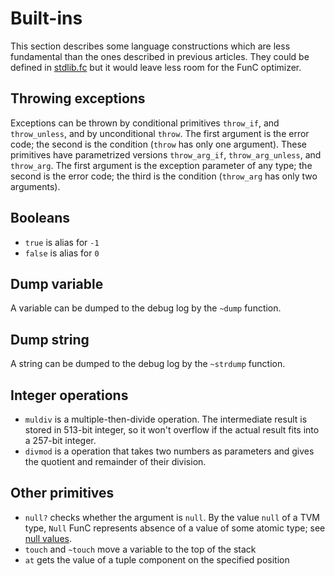 # Built-ins

This section describes some language constructions which are less fundamental than the ones described in previous articles. They could be defined in [stdlib.fc](/develop/func/stdlib) but it would leave less room for the FunC optimizer.

## Throwing exceptions

Exceptions can be thrown by conditional primitives `throw_if`, and `throw_unless`, and by unconditional `throw`. The first argument is the error code; the second is the condition (`throw` has only one argument). These primitives have parametrized versions `throw_arg_if`, `throw_arg_unless`, and `throw_arg`. The first argument is the exception parameter of any type; the second is the error code; the third is the condition (`throw_arg` has only two arguments).

## Booleans

- `true` is alias for `-1`
- `false` is alias for `0`

## Dump variable

A variable can be dumped to the debug log by the `~dump` function.

## Dump string

A string can be dumped to the debug log by the `~strdump` function.

## Integer operations

- `muldiv` is a multiple-then-divide operation. The intermediate result is stored in 513-bit integer, so it won't overflow if the actual result fits into a 257-bit integer.
- `divmod` is a operation that takes two numbers as parameters and gives the quotient and remainder of their division.

## Other primitives

- `null?` checks whether the argument is `null`. By the value `null` of a TVM type, `Null` FunC represents absence of a value of some atomic type; see [null values](/develop/func/types#null-values).
- `touch` and `~touch` move a variable to the top of the stack
- `at` gets the value of a tuple component on the specified position
